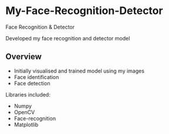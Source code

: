 # My-Face-Recognition-Detector
Face Recognition &amp; Detector

Developed my face recognition and detector model

## Overview 
- Initially visualised and trained model using my images 
- Face identification 
- Face detection

Libraries included:
- Numpy
- OpenCV
- Face-recognition
- Matplotlib


